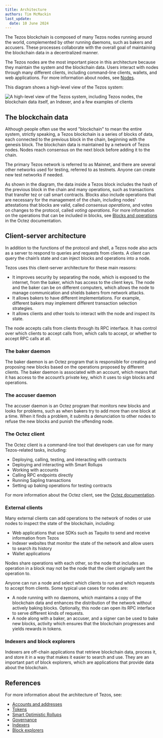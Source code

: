 ```yaml
---
title: Architecture
authors: Tim McMackin
last_update:
  date: 10 June 2024
---
```


The Tezos blockchain is composed of many Tezos nodes running around the world, complemented by other running daemons, such as bakers and accusers.
These processes collaborate with the overall goal of maintaining the blockchain data in a decentralized manner.

The Tezos nodes are the most important piece in this architecture because they maintain the system and the blockchain data.
Users interact with nodes through many different clients, including command-line clients, wallets, and web applications.
For more information about nodes, see [Nodes](./architecture/nodes).

This diagram shows a high-level view of the Tezos system:

![A high-level view of the Tezos system, including Tezos nodes, the blockchain data itself, an Indexer, and a few examples of clients](/img/architecture/architecture-overview.png)
<!-- https://lucid.app/lucidchart/d778aa2a-ad0a-4324-b235-ed3b35742c58/edit -->

## The blockchain data

Although people often use the word "blockchain" to mean the entire system, strictly speaking, a Tezos blockchain is a series of blocks of data, each connected to the previous block in the chain, beginning with the genesis block.
The blockchain data is maintained by a network of Tezos nodes.
Nodes reach consensus on the next block before adding it to the chain.

The primary Tezos network is referred to as Mainnet, and there are several other networks used for testing, referred to as testnets.
Anyone can create new test networks if needed.

As shown in the diagram, the data inside a Tezos block includes the hash of the previous block in the chain and many operations, such as transactions that transfer tez or call smart contracts.
Blocks also include operations that are necessary for the management of the chain, including nodes' attestations that blocks are valid, called _consensus operations_, and votes on changes to the protocol, called _voting operations_.
For more information on the operations that can be included in blocks, see [Blocks and operations](https://tezos.gitlab.io/alpha/blocks_ops.html) in the Octez documentation.

## Client-server architecture

In addition to the functions of the protocol and shell, a Tezos node also acts as a server to respond to queries and requests from clients.
A client can query the chain’s state and can inject blocks and operations into a node.

Tezos uses this client-server architecture for these main reasons:

- It improves security by separating the node, which is exposed to the internet, from the baker, which has access to the client keys.
The node and the baker can be on different computers, which allows the node to manage communication and shields bakers from network attacks.
- It allows bakers to have different implementations.
For example, different bakers may implement different transaction selection strategies.
- It allows clients and other tools to interact with the node and inspect its state.

The node accepts calls from clients through its RPC interface.
It has control over which clients to accept calls from, which calls to accept, or whether to accept RPC calls at all.

### The baker daemon

The baker daemon is an Octez program that is responsible for creating and proposing new blocks based on the operations proposed by different clients.
The baker daemon is associated with an account, which means that it has access to the account’s private key, which it uses to sign blocks and operations.

### The accuser daemon

The accuser daemon is an Octez program that monitors new blocks and looks for problems, such as when bakers try to add more than one block at a time.
When it finds a problem, it submits a denunciation to other nodes to refuse the new blocks and punish the offending node.

### The Octez client

The Octez client is a command-line tool that developers can use for many Tezos-related tasks, including:

- Deploying, calling, testing, and interacting with contracts
- Deploying and interacting with Smart Rollups
- Working with accounts
- Calling RPC endpoints directly
- Running Sapling transactions
- Setting up baking operations for testing contracts

For more information about the Octez client, see the [Octez documentation](https://tezos.gitlab.io/).

### External clients

Many external clients can add operations to the network of nodes or use nodes to inspect the state of the blockchain, including:

- Web applications that use SDKs such as Taquito to send and receive information from Tezos
- Indexer websites that monitor the state of the network and allow users to search its history
- Wallet applications

Nodes share operations with each other, so the node that includes an operation in a block may not be the node that the client originally sent the operation to.

Anyone can run a node and select which clients to run and which requests to accept from clients.
Some typical use cases for nodes are:

- A node running with no daemons, which maintains a copy of the blockchain data and enhances the distribution of the network without actively baking blocks.
Optionally, this node can open its RPC interface to serve different kinds of requests.
- A node along with a baker, an accuser, and a signer can be used to bake new blocks, activity which ensures that the blockchain progresses and yields rewards in tokens.

### Indexers and block explorers

Indexers are off-chain applications that retrieve blockchain data, process it, and store it in a way that makes it easier to search and use.
They are an important part of block explorers, which are applications that provide data about the blockchain.

## References

For more information about the architecture of Tezos, see:

- [Accounts and addresses](/architecture/accounts)
- [Tokens](/architecture/tokens)
- [Smart Optimistic Rollups](/architecture/smart-rollups)
- [Governance](/architecture/governance)
- [Indexers](/developing/information/indexers)
- [Block explorers](/developing/information/block-explorers)
